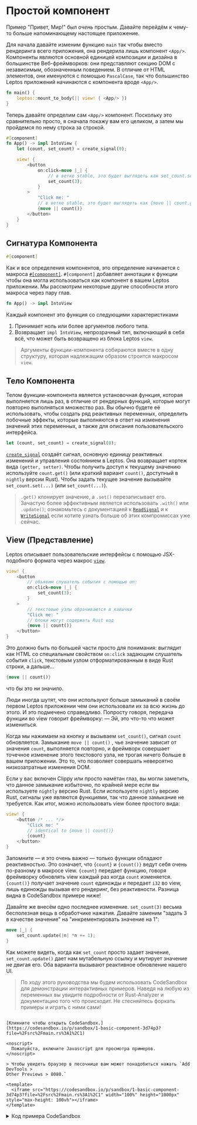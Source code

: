 # Простой компонент

Пример "Привет, Мир!" был _очень_ простым. Давайте перейдём к чему-то больше напоминающему настоящее приложение.

Для начала давайте изменим функцию `main` так чтобы вместо рендеринга всего приложения, она рендерила лишь
компонент `<App/>`.  Компоненты являются основной единицей композиции и дизайна в большинстве Веб-фреймворков: они 
представляют секцию DOM с независимым, обозначенным поведением. В отличие от HTML элементов, они именуются 
с помощью `PascalCase`, так что большинство Leptos приложений начинаются с компонента вроде `<App/>`.


```rust
fn main() {
    leptos::mount_to_body(|| view! { <App/> })
}
```

Теперь давайте определим сам  `<App/>` компонент. Поскольку это сравнительно просто, я сначала покажу вам его целиком,
а затем мы пройдемся по нему строка за строкой.

```rust
#[component]
fn App() -> impl IntoView {
    let (count, set_count) = create_signal(0);

    view! {
        <button
            on:click=move |_| {
                // в ветке stable, это будет выглядеть как set_count.set(3);
                set_count(3);
            }
        >
            "Click me: "
            // в ветке stable, это будет выглядеть как {move || count.get()}
            {move || count()}
        </button>
    }
}
```

## Сигнатура Компонента

```rust
#[component]
```
Как и все определения компонентов, это определение начинается с макроса [`#[component]`](https://docs.rs/leptos/latest/leptos/attr.component.html). `#[component]` добавляет
аннотации к функции чтобы она могла использоваться как компонент в вашем Leptos приложении. Мы рассмотрим некоторые
другие способности этого макроса через пару глав.

```rust
fn App() -> impl IntoView
```

Каждый компонент это функция со следующими характеристиками

1. Принимает ноль или более аргументов любого типа.
2. Возвращает `impl IntoView`, непрозрачный тип, включающий в себя всё, что может быть возвращено из блока Leptos `view`.

> Аргументы функции-компонента собираются вместе в одну структуру, которая надлежащим образом строится макросом `view`.


## Тело Компонента

Телом функции-компонента является установочная функция, которая выполняется лишь раз, в отличие от рендерных функций, 
которые могут повторно выполняться множество раз. Вы обычно будете её использовать, чтобы создать ряд реактивных переменных,
определить побочные эффекты, которые выполняются в ответ на изменения значений этих переменных, а также для описания 
пользовательского интерфейса.

```rust
let (count, set_count) = create_signal(0);
```

[`create_signal`](https://docs.rs/leptos/latest/leptos/fn.create_signal.html)
создаёт сигнал, основную единицу реактивных изменений и управления состоянием в Leptos.
Она возвращает кортеж вида `(getter, setter)`. Чтобы получить доступ к текущему значению используйте `count.get()`
(или краткий вариант `count()`, доступный в `nightly` версии Rust). Чтобы задать текущее значение вызывайте
`set_count.set(...)` (или `set_count(...)`).

> `.get()` клонирует значение, а `.set()` перезаписывает его. Зачастую более эффективным является использовать  `.with()` или `.update()`; 
> ознакомьтесь с документацией к [`ReadSignal`](https://docs.rs/leptos/latest/leptos/struct.ReadSignal.html) и 
> к [`WriteSignal`](https://docs.rs/leptos/latest/leptos/struct.WriteSignal.html) если хотите узнать больше
> об этих компромиссах уже сейчас.

## View (Представление)

Leptos описывает пользовательские интерфейсы с помощью JSX-подобного формата через макрос [`view`](https://docs.rs/leptos/latest/leptos/macro.view.html).

```rust
view! {
    <button
        // объявим слушатель события с помощью on:
        on:click=move |_| {
            set_count(3);
        }
    >
        // текстовые узлы обрачиваются в кавычки
        "Click me: "
        // блоки могут содержать Rust код
        {move || count()}
    </button>
}
```

Это должно быть по большей части просто для понимания: выглядит как HTML со специальным свойством `on:click`
задающим слушатель события `click`, текстовым узлом отформатированным в виде Rust строки, а дальше...

```rust
{move || count()}
```

что бы это ни значило.

Люди иногда шутят, что они используют больше замыканий в своём первом Leptos приложении чем 
они использовали их за всю жизнь до этого. И это подмечено справедливо. Попросту говоря,
передача функции во view говорит фреймворку: — Эй, это что-то что может измениться.   

Когда мы нажимаем на кнопку и вызываем `set_count()`, сигнал `count` обновляется. Замыкание `move || count()`
, чье значение зависит от значения `count`, выполняется повторно, и фреймворк совершает точечное изменение этого текстового узла,
 не трогая ничего больше в вашем приложении. Это то, что позволяет совершать невероятно низкозатратные изменения DOM.

Если у вас включен Clippy или просто намётан глаз, вы могли заметить, что данное замыкание избыточно, по крайней мере если
вы используете `nightly` версию Rust. Если используете `nightly` версию Rust, сигналы уже являются функциями,
так что данное замыкание не требуется. Как итог, можно использовать view более простого вида:

```rust
view! {
    <button /* ... */>
        "Click me: "
        // identical to {move || count()}
        {count}
    </button>
}
```

Запомните — и это очень важно — только функции обладают реактивностью. Это означает, что `{count}` и `{count()}` ведут себя
очень по-разному в макросе view. `{count}` передает функцию, говоря фреймворку обновлять view каждый раз когда `count` изменяется.
`{count()}` получает значение `count` единожды и передает `i32` во view, лишь единожды вызывая его рендеринг, без реактивности.
Разница видна в CodeSandbox примере ниже!

Давайте же внесём одно последнее изменение. `set_count(3)` весьма бесполезная вещь в обработчике нажатия. 
Давайте заменим "задать 3 в качестве значение" на "инкрементировать значение на 1":

```rust
move |_| {
    set_count.update(|n| *n += 1);
}
```

Как можете видеть, когда как `set_count` просто задает значение, `set_count.update()` дает нам мутабельную ссылку и 
мутирует значение не двигая его.  Оба варианта вызывают реактивное обновление нашего UI.


> По ходу этого руководства мы будем использовать CodeSandbox для демонстрации интерактивных примеров.
> Наведя на любую из переменных вы увидите подробности от Rust-Analyzer
> и документацию того что происходит. Не стесняйтесь форкать примеры и играть с ними сами!

```admonish sandbox title="Живой пример" collapsible=true

[Кликните чтобы открыть CodeSandbox.](https://codesandbox.io/p/sandbox/1-basic-component-3d74p3?file=%2Fsrc%2Fmain.rs%3A1%2C1)

<noscript>
  Пожалуйста, включите Javascript для просмотра примеров.
</noscript>

> Чтобы увидеть браузер в песочнице вам может понадобиться нажать `Add DevTools >
Other Previews > 8080.`

<template>
  <iframe src="https://codesandbox.io/p/sandbox/1-basic-component-3d74p3?file=%2Fsrc%2Fmain.rs%3A1%2C1" width="100%" height="1000px" style="max-height: 100vh"></iframe>
</template>

```

<details>
<summary>Код примера CodeSandbox</summary>

```rust
use leptos::*;

// The #[component] macro marks a function as a reusable component
// Components are the building blocks of your user interface
// They define a reusable unit of behavior
#[component]
fn App() -> impl IntoView {
    // here we create a reactive signal
    // and get a (getter, setter) pair
    // signals are the basic unit of change in the framework
    // we'll talk more about them later
    let (count, set_count) = create_signal(0);

    // the `view` macro is how we define the user interface
    // it uses an HTML-like format that can accept certain Rust values
    view! {
        <button
            // on:click will run whenever the `click` event fires
            // every event handler is defined as `on:{eventname}`

            // we're able to move `set_count` into the closure
            // because signals are Copy and 'static
            on:click=move |_| {
                set_count.update(|n| *n += 1);
            }
        >
            // text nodes in RSX should be wrapped in quotes,
            // like a normal Rust string
            "Click me"
        </button>
        <p>
            <strong>"Reactive: "</strong>
            // you can insert Rust expressions as values in the DOM
            // by wrapping them in curly braces
            // if you pass in a function, it will reactively update
            {move || count()}
        </p>
        <p>
            <strong>"Reactive shorthand: "</strong>
            // signals are functions, so we can remove the wrapping closure
            {count}
        </p>
        <p>
            <strong>"Not reactive: "</strong>
            // NOTE: if you write {count()}, this will *not* be reactive
            // it simply gets the value of count once
            {count()}
        </p>
    }
}

// This `main` function is the entry point into the app
// It just mounts our component to the <body>
// Because we defined it as `fn App`, we can now use it in a
// template as <App/>
fn main() {
    leptos::mount_to_body(|| view! { <App/> })
}
```
